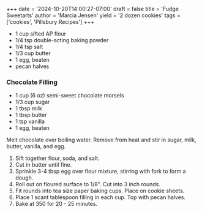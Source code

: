 +++
date = '2024-10-20T14:00:27-07:00'
draft = false
title = 'Fudge Sweetarts'
author = 'Marcia Jensen'
yield = '2 dozen cookies'
tags = ['cookies', 'Pillsbury Recipes']
+++

* 1 cup sifted AP flour
* 1/4 tsp double-acting baking powder
* 1/4 tsp salt
* 1/3 cup butter
* 1 egg, beaten
* pecan halves

### Chocolate Filling
* 1 cup (6 oz) semi-sweet chocolate morsels
* 1/3 cup sugar
* 1 tbsp milk
* 1 tbsp butter
* 1 tsp vanilla
* 1 egg, beaten

Melt chocolate over boiling water. Remove from heat and stir in sugar, milk, butter, vanilla, and egg.

1. Sift together flour, soda, and salt.
2. Cut in butter until fine.
3. Sprinkle 3-4 tbsp egg over flour mixture, stirring with fork to form a dough.
4. Roll out on floured surface to 1/8". Cut into 3 inch rounds.
5. Fit rounds into tea size paper baking cups. Place on cookie sheets.
6. Place 1 scant tablespoon filling in each cup. Top with pecan halves.
7. Bake at 350 for 20 - 25 minutes.